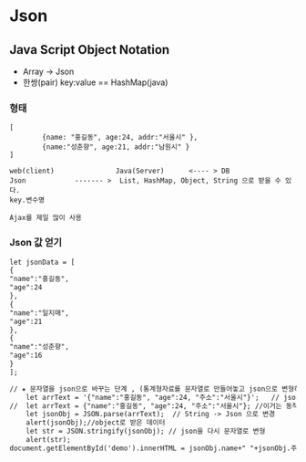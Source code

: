 # Json

## Java Script Object Notation
- Array -> Json
- 한쌍(pair) key:value == HashMap(java)

### 형태
```
[
		{name: "홍길동", age:24, addr:"서울시" },
		{name:"성춘향", age:21, addr:"남원시" }
]	
```
```
web(client)				  Java(Server)		<---- > DB 
Json			------- >  List, HashMap, Object, String 으로 받을 수 있다.		
key.변수명				
	
Ajax를 제일 많이 사용	
```  

### Json 값 얻기
```html
let jsonData = [
{
"name":"홍길동",
"age":24
},
{
"name":"일지매",
"age":21
},
{
"name":"성춘향",
"age":16
}
];
```        
```html
// ★ 문자열을 json으로 바꾸는 단계 , (통계형자료를 문자열로 만들어놓고 json으로 변형하여 값 추출)
  	let arrText = '{"name":"홍길동", "age":24, "주소":"서울시"}';	// json이 아니다. 단순 String
//	let arrText = {"name":"홍길동", "age":24, "주소":"서울시"}; //이거는 동작한다
	let jsonObj = JSON.parse(arrText);	// String -> Json 으로 변경
	alert(jsonObj);//object로 받은 데이터
	let str = JSON.stringify(jsonObj); // json을 다시 문자열로 변형
	alert(str);
document.getElementById('demo').innerHTML = jsonObj.name+" "+jsonObj.주소;
```
